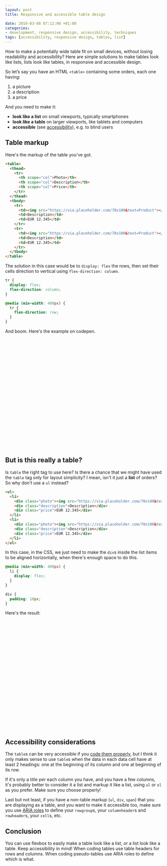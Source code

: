```yaml
---
layout: post
title: Responsive and accessible table design

date: 2019-03-08 07:12:00 +01:00
categories:
- development, responsive design, accessibility, techniques
tags: [accessibility, responsive design, tables, list]
---
```


How to make a potentially wide table fit on small devices, without losing readability and accessibility? Here are simple solutions to make tables look like lists, lists look like tables, in responsive and accessible design.

So let’s say you have an HTML `<table>` containing some orders, each one having:

1. a picture
2. a description 
3. a price

And you need to make it:

- **look like a list** on small viewports, typically smartphones
- **look like a table** on larger viewports, like tablets and computers
- **accessible** (see [accessibility](https://www.w3.org/standards/webdesign/accessibility)), e.g. to blind users

## Table markup

Here's the markup of the table you've got.

```html
<table>
  <thead>
    <tr>
      <th scope="col">Photo</th>
      <th scope="col">Description</th>
      <th scope="col">Price</th>
    </tr>
  </thead>
  <tbody>
    <tr>
      <td><img src="https://via.placeholder.com/70x100&text=Product"></td>
      <td>Description</td>
      <td>EUR 12.345</td>
    </tr>
    <tr>
      <td><img src="https://via.placeholder.com/70x100&text=Product"></td>
      <td>Description</td>
      <td>EUR 12.345</td>
    </tr>
  </tbody>
</table>
```

The solution in this case would be to `display: flex` the rows, then set their cells direction to vertical using `flex-direction: column`.

```css
tr {
  display: flex;
  flex-direction: column;
}

@media (min-width: 400px) {
  tr {
    flex-direction: row;
  }
}
```

And boom. Here's the example on codepen.

<iframe class="lazy" height="350" style="width: 100%;" scrolling="no" title="Table markup, list layout (on small viewports)" data-src="//codepen.io/verlok/embed/GeWXGy/?height=350&theme-id=light&default-tab=html,result" frameborder="no" allowtransparency="true" allowfullscreen="true">
  See the Pen <a href='https://codepen.io/verlok/pen/GeWXGy/'>Table markup, list layout (on small viewports)</a> by Andrea Verlicchi
  (<a href='https://codepen.io/verlok'>@verlok</a>) on <a href='https://codepen.io'>CodePen</a>.
</iframe>

## But is this really a table?

Is `table` the right tag to use here? Is there a chance that we might have used the `table` tag only for layout simplicity? I mean, isn't it just a **list** of orders? So why don't use a `ul` instead?

```html
<ul>
  <li>
    <div class="photo"><img src="https://via.placeholder.com/70x100&text=Product"></div>
    <div class="description">Description</div>
    <div class="price">EUR 12.345</div>
  </li>
  <li>
    <div class="photo"><img src="https://via.placeholder.com/70x100&text=Product"></div>
    <div class="description">Description</div>
    <div class="price">EUR 12.345</div>
  </li>
</ul>
```

In this case, in the CSS, we just need to make the `div`s inside the list items to be aligned horizontally, when there's enough space to do this.

```css
@media (min-width: 400px) {
  li {
    display: flex;
  }
}

div {
  padding: 10px;
}
```

Here's the result:

<iframe class="lazy" height="350" style="width: 100%;" scrolling="no" title="List markup, table layout (on large viewports)" data-src="//codepen.io/verlok/embed/pYeOwq/?height=350&theme-id=light&default-tab=html,result" frameborder="no" allowtransparency="true" allowfullscreen="true">
  See the Pen <a href='https://codepen.io/verlok/pen/pYeOwq/'>List markup, table layout (on large viewports)</a> by Andrea Verlicchi
  (<a href='https://codepen.io/verlok'>@verlok</a>) on <a href='https://codepen.io'>CodePen</a>.
</iframe>

## Accessibility considerations

The `table`s can be very accessible if you [code them properly](https://webaim.org/techniques/tables/data), but I think it only makes sense to use `table`s when the data in each data cell have at least 2 headings: one at the beginning of its column and one at beginning of its row.

If it's only a title per each column you have, and you have a few columns, it's probably better to consider it a list and markup it like a list, using `ul` or `ol` as you prefer. Make sure you choose properly!

Last but not least, if you have a non-table markup (`ul`, `div`, `span`) that you are displaying as a table, and you want to make it accessible too, make sure you use [ARIA roles](https://www.w3.org/TR/wai-aria-practices/examples/table/table.html) to define your `rowgroup`s, your `columnheader`s and `rowheader`s, your `cell`s, etc.

## Conclusion

You can use flexbox to easily make a table look like a list, or a list look like a table. Keep accessibility in mind! When coding tables use table headers for rows and columns. When coding pseudo-tables use ARIA roles to define which is what.
